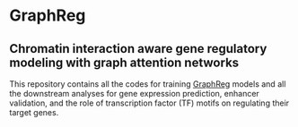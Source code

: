 # GraphReg
## Chromatin interaction aware gene regulatory modeling with graph attention networks
This repository contains all the codes for training [GraphReg](https://www.biorxiv.org/content/10.1101/2021.03.31.437978v2.abstract) models and all the downstream analyses for gene expression prediction, enhancer validation, and the role of transcription factor (TF) motifs on regulating their target genes. 

